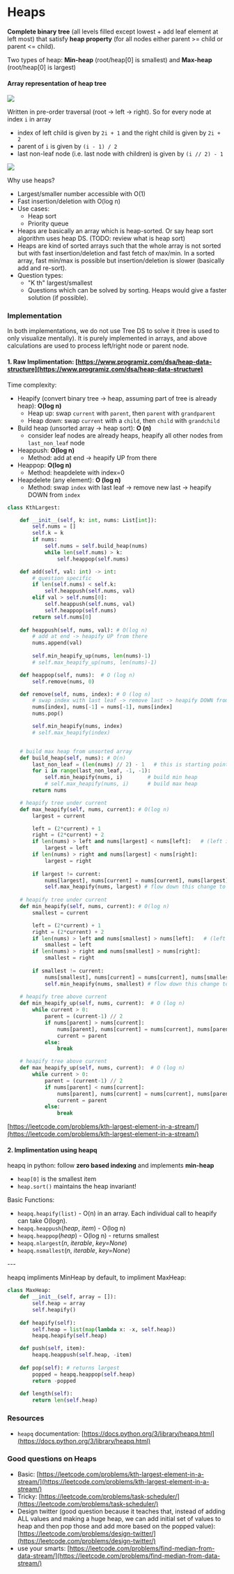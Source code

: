 # Heaps

**Complete binary tree** (all levels filled except lowest + add leaf element at left most) that satisfy **heap property** (for all nodes either parent >= child or parent <= child).&#x20;

Two types of heap: **Min-heap** (root/heap\[0] is smallest) and **Max-heap** (root/heap\[0] is largest)

#### Array representation of heap tree

![](<../.gitbook/assets/image (8).png>)

Written in pre-order traversal (root -> left -> right). So for every node at index `i` in array

* index of left child is given by `2i + 1` and the right child is given by `2i + 2`&#x20;
* parent of `i` is given by `(i - 1) / 2`&#x20;
* last non-leaf node (i.e. last node with children) is given by `(i // 2) - 1`

![](<../.gitbook/assets/image (1).png>)

&#x20;

Why use heaps?

* Largest/smaller number accessible with O(1)
* Fast insertion/deletion with O(log n)
* Use cases:
  * Heap sort
  * Priority queue
* Heaps are basically an array which is heap-sorted. Or say heap sort algorithm uses heap DS. (TODO: review what is heap sort)
* Heaps are kind of sorted arrays such that the whole array is not sorted but with fast insertion/deletion and fast fetch of max/min. In a sorted array, fast min/max is possible but insertion/deletion is slower (basically add and re-sort).
* Question types:
  * "K th" largest/smallest
  * Questions which can be solved by sorting. Heaps would give a faster solution (if possible). &#x20;

### Implementation

In both implementations, we do not use Tree DS to solve it (tree is used to only visualize mentally). It is purely implemented in arrays, and above calculations are used to process left/right node or parent node.&#x20;

#### 1. Raw Implimentation: [https://www.programiz.com/dsa/heap-data-structure](https://www.programiz.com/dsa/heap-data-structure)

Time complexity:

* Heapify (convert binary tree -> heap, assuming part of tree is already heap): **O(log n)**
  * Heap up: swap `current` with `parent`, then `parent` with `grandparent`
  * Heap down: swap `current` with a `child`, then `child` with `grandchild`
* Build heap (unsorted array -> heap sort): **O (n)**&#x20;
  * consider leaf nodes are already heaps, heapify all other nodes from `last_non_leaf` node
* Heappush: **O(log n)**
  * Method: add at end -> heapify UP from there
* Heappop: **O(log n)**
  * Method: heapdelete with index=0
* Heapdelete (any element): **O (log n)**
  * Method:  swap `index` with last leaf -> remove new last -> heapify DOWN from `index`

```python
class KthLargest:

    def __init__(self, k: int, nums: List[int]):
        self.nums = []
        self.k = k
        if nums:
            self.nums = self.build_heap(nums)
            while len(self.nums) > k:
                self.heappop(self.nums)

    def add(self, val: int) -> int:
        # question specific
        if len(self.nums) < self.k:
            self.heappush(self.nums, val)
        elif val > self.nums[0]:
            self.heappush(self.nums, val)
            self.heappop(self.nums)
        return self.nums[0]
    
    def heappush(self, nums, val): # O(log n)
        # add at end -> heapify UP from there
        nums.append(val)
        
        self.min_heapify_up(nums, len(nums)-1)
        # self.max_heapify_up(nums, len(nums)-1)

    def heappop(self, nums):  # O (log n)
        self.remove(nums, 0)

    def remove(self, nums, index): # O (log n)
        # swap index with last leaf -> remove last -> heapify DOWN from index
        nums[index], nums[-1] = nums[-1], nums[index]
        nums.pop() 

        self.min_heapify(nums, index)
        # self.max_heapify(index)


    # build max heap from unsorted array
    def build_heap(self, nums): # O(n)
        last_non_leaf = (len(nums) // 2) - 1   # this is starting point, because leaf nodes are already heaps
        for i in range(last_non_leaf, -1, -1):
            self.min_heapify(nums, i)        # build min heap
            # self.max_heapify(nums, i)      # build max heap
        return nums

    # heapify tree under current 
    def max_heapify(self, nums, current): # O(log n)
        largest = current

        left = (2*current) + 1 
        right = (2*current) + 2
        if len(nums) > left and nums[largest] < nums[left]:   # (left index exists) and (left larger) 
            largest = left
        if len(nums) > right and nums[largest] < nums[right]:
            largest = right
        
        if largest != current:
            nums[largest], nums[current] = nums[current], nums[largest]
            self.max_heapify(nums, largest) # flow down this change to rest half of the tree under this
    
    # heapify tree under current
    def min_heapify(self, nums, current): # O(log n)
        smallest = current

        left = (2*current) + 1 
        right = (2*current) + 2
        if len(nums) > left and nums[smallest] > nums[left]:   # (left index exists) and (left smaller) 
            smallest = left
        if len(nums) > right and nums[smallest] > nums[right]:
            smallest = right
        
        if smallest != current:
            nums[smallest], nums[current] = nums[current], nums[smallest]
            self.min_heapify(nums, smallest) # flow down this change to rest half of the tree under this
        
    # heapify tree above current
    def min_heapify_up(self, nums, current):  # O (log n)
        while current > 0:
            parent = (current-1) // 2
            if nums[parent] > nums[current]:
                nums[parent], nums[current] = nums[current], nums[parent]
                current = parent
            else:
                break

    # heapify tree above current
    def max_heapify_up(self, nums, current):  # O (log n)
        while current > 0:
            parent = (current-1) // 2
            if nums[parent] < nums[current]:
                nums[parent], nums[current] = nums[current], nums[parent]
                current = parent
            else:
                break


```

[https://leetcode.com/problems/kth-largest-element-in-a-stream/](https://leetcode.com/problems/kth-largest-element-in-a-stream/)

#### 2. Implimentation using heapq

heapq in python: follow **zero based indexing** and implements **min-heap**

* `heap[0]` is the smallest item
* `heap.sort()` maintains the heap invariant!

Basic Functions:

* `heapq.heapify(list)` - O(n) in an array. Each individual call to heapify can take O(logn).
* `heapq.heappush`(_heap_, _item_) - O(log n)
* `heapq.heappop`(_heap_)   - O(log n) - returns smallest&#x20;
* `heapq.nlargest`(_n_, _iterable_, _key=None_)
* `heapq.nsmallest`(_n_, _iterable_, _key=None_)

\---&#x20;

heapq impliments MinHeap by default, to impliment MaxHeap:

```python
class MaxHeap: 
    def __init__(self, array = []):
        self.heap = array
        self.heapify()
        
    def heapify(self):
        self.heap = list(map(lambda x: -x, self.heap))
        heapq.heapify(self.heap)

    def push(self, item):
        heapq.heappush(self.heap, -item)
        
    def pop(self): # returns largest
        popped = heapq.heappop(self.heap)
        return -popped
    
    def length(self):
        return len(self.heap)
```

### Resources

* `heapq` documentation: [https://docs.python.org/3/library/heapq.html](https://docs.python.org/3/library/heapq.html)

### Good questions on Heaps

* Basic: [https://leetcode.com/problems/kth-largest-element-in-a-stream/](https://leetcode.com/problems/kth-largest-element-in-a-stream/)
* Tricky: [https://leetcode.com/problems/task-scheduler/](https://leetcode.com/problems/task-scheduler/)
* Design twitter (good question because it teaches that, instead of adding ALL values and making a huge heap, we can add initial set of values to heap and then pop those and add more based on the popped value): [https://leetcode.com/problems/design-twitter/](https://leetcode.com/problems/design-twitter/)
* use your smarts: [https://leetcode.com/problems/find-median-from-data-stream/](https://leetcode.com/problems/find-median-from-data-stream/)
